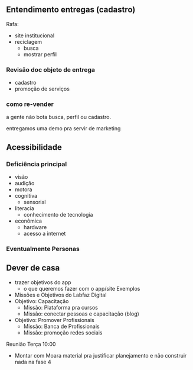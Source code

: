 
## Entendimento entregas (cadastro)

Rafa:
- site institucional
- reciclagem
	- busca
	- mostrar perfil

### Revisão doc objeto de entrega
- cadastro
- promoção de serviços

### como re-vender
a gente não bota busca, perfil ou cadastro. 

entregamos uma demo pra servir de marketing

## Acessibilidade

### Deficiência principal
- visão
- audição
- motora
- cognitiva
	- sensorial
- literacia
	- conhecimento de tecnologia
- econômica
	- hardware
	- acesso a internet
### Eventualmente Personas

## Dever de casa
- trazer objetivos do app
	- o que queremos fazer com o app/site
Exemplos
- Missões e Objetivos do Labfaz Digital
- Objetivo: Capacitação
	- Missão: Plataforma pra cursos
	- Missão: conectar pessoas e capacitação (blog)
- Objetivo: Promover Profissionais
	- Missão: Banca de Profissionais
	- Missão: promoção redes sociais

Reunião Terça 10:00

- Montar com Moara material pra justificar planejamento e não construir nada na fase 4
